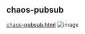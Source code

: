 ## chaos-pubsub
[chaos-pubsub.html](https://drive.google.com/file/d/1CK2mxb39TNSWV3gOeDqZp9a7ZlnoB0_d/view?usp=sharing)
![image](https://user-images.githubusercontent.com/5201588/52532333-7b4bf380-2d66-11e9-89bc-bf1d00e409a1.png)
